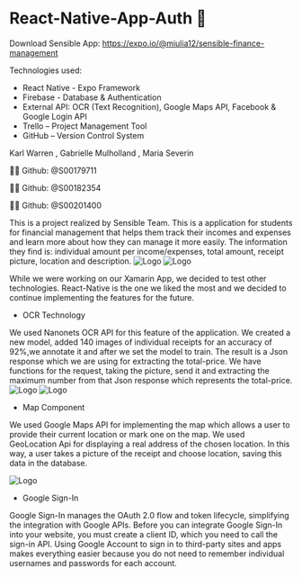 # React-Native-App-Auth :wave:
Download Sensible App: https://expo.io/@miulia12/sensible-finance-management


Technologies used:
- React Native - Expo Framework
- Firebase - Database & Authentication
- External API: OCR (Text Recognition), Google Maps API, Facebook & Google Login API
- Trello – Project Management Tool
- GitHub – Version Control System
 
Karl Warren   , Gabrielle Mulholland  , Maria Severin


 :man_technologist: Github: @S00179711
 
:woman_technologist: Github: @S00182354 
 
:woman_technologist: Github: @S00201400
 
This is a project realized by Sensible Team. This is a application for students for financial management that helps them track their incomes and expenses and learn more about how they can manage it more easily. The information they find is: individual amount per income/expenses, total amount, receipt picture, location and description.
![Logo](/assets/Capture5.jpeg)
![Logo](/assets/Capture4.jpeg)

While we were working on our Xamarin App, we decided to test other technologies. React-Native is the one we liked the most and we decided to continue implementing the features for the future.


* OCR Technology

We used Nanonets OCR API for this feature of the application. We created a new model, added 140 images of individual receipts for an accuracy of 92%,we annotate it and after we set the model to train. The result is a Json response which we are using for extracting the total-price. We have functions for the request, taking the picture, send it and extracting the maximum number from that Json response which represents the total-price.
![Logo](/assets/Capture1.JPG)
![Logo](/assets/Capture3.JPG)

* Map Component

We used Google Maps API for implementing the map which allows a user to provide their current location or mark one on the map. We used GeoLocation Api for displaying a real address of the chosen location. In this way, a user takes a picture of the receipt and choose location, saving this data in the database.


![Logo](/assets/Capture6.jpeg)



* Google Sign-In

Google Sign-In manages the OAuth 2.0 flow and token lifecycle, simplifying the integration with Google APIs. Before you can integrate Google Sign-In into your website, you must create a client ID, which you need to call the sign-in API.
Using Google Account to sign in to third-party sites and apps makes everything easier because you do not need to remember individual usernames and passwords for each account.




 
